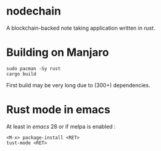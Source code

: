# nodechain

A blockchain-backed note taking application written in *rust*.

# Building on Manjaro

	sudo pacman -Sy rust
	cargo build

First build may be very long due to (300+) dependencies.

# Rust mode in emacs

At least in *emacs* 28 or if melpa is enabled :

	<M-x> package-install <RET>
	tust-mode <RET>
	



